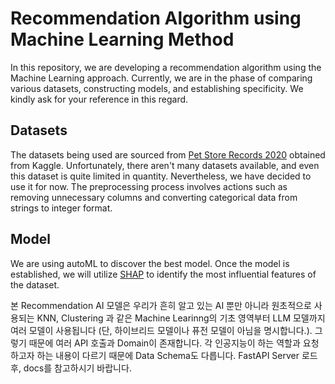 # Recommendation Algorithm using Machine Learning Method

In this repository, we are developing a recommendation algorithm using the Machine Learning approach. Currently, we are in the phase of comparing various datasets, constructing models, and establishing specificity. We kindly ask for your reference in this regard.

## Datasets

The datasets being used are sourced from [Pet Store Records 2020](https://www.kaggle.com/datasets/ippudkiippude/pet-store-records-2020) obtained from Kaggle. Unfortunately, there aren't many datasets available, and even this dataset is quite limited in quantity. Nevertheless, we have decided to use it for now. The preprocessing process involves actions such as removing unnecessary columns and converting categorical data from strings to integer format.

## Model

We are using autoML to discover the best model. Once the model is established, we will utilize [SHAP](https://shap.readthedocs.io/en/latest/) to identify the most influential features of the dataset.

본 Recommendation AI 모델은 우리가 흔히 알고 있는 AI 뿐만 아니라 원초적으로 사용되는 KNN, Clustering 과 같은 Machine Learinng의 기초 영역부터 LLM 모델까지 여러 모델이 사용됩니다 (단, 하이브리드 모델이나 퓨전 모델이 아님을 명시합니다.). 그렇기 때문에 여러 API 호출과 Domain이 존재합니다. 각 인공지능이 하는 역할과 요청하고자 하는 내용이 다르기 때문에 Data Schema도 다릅니다. FastAPI Server 로드 후, docs를 참고하시기 바랍니다.
